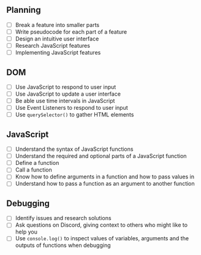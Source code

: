 ## Planning

- [ ] Break a feature into smaller parts
- [ ] Write pseudocode for each part of a feature
- [ ] Design an intuitive user interface
- [ ] Research JavaScript features
- [ ] Implementing JavaScript features

## DOM

- [ ] Use JavaScript to respond to user input
- [ ] Use JavaScript to update a user interface
- [ ] Be able use time intervals in JavaScript
- [ ] Use Event Listeners to respond to user input
- [ ] Use `querySelector()` to gather HTML elements

## JavaScript

- [ ] Understand the syntax of JavaScript functions
- [ ] Understand the required and optional parts of a JavaScript function
- [ ] Define a function
- [ ] Call a function
- [ ] Know how to define arguments in a function and how to pass values in
- [ ] Understand how to pass a function as an argument to another function

## Debugging

- [ ] Identify issues and research solutions
- [ ] Ask questions on Discord, giving context to others who might like to help you
- [ ] Use `console.log()` to inspect values of variables, arguments and the outputs of functions when debugging
